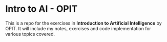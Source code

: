 # Intro to AI - OPIT

This is a repo for the exercises in **Introduction to Artificial Intelligence** by OPIT. It will include my notes, exercises and code implementation for various topics covered.

